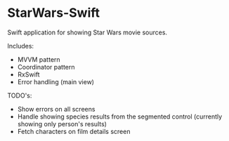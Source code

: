 # StarWars-Swift
Swift application for showing Star Wars movie sources. 

Includes:
- MVVM pattern
- Coordinator pattern
- RxSwift 
- Error handling (main view)

TODO's:
- Show errors on all screens
- Handle showing species results from the segmented control (currently showing only person's results)
- Fetch characters on film details screen
